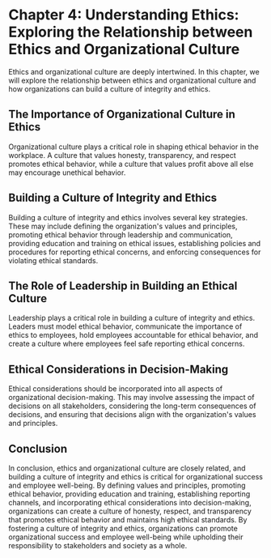 Chapter 4: Understanding Ethics: Exploring the Relationship between Ethics and Organizational Culture
=====================================================================================================

Ethics and organizational culture are deeply intertwined. In this chapter, we will explore the relationship between ethics and organizational culture and how organizations can build a culture of integrity and ethics.

The Importance of Organizational Culture in Ethics
--------------------------------------------------

Organizational culture plays a critical role in shaping ethical behavior in the workplace. A culture that values honesty, transparency, and respect promotes ethical behavior, while a culture that values profit above all else may encourage unethical behavior.

Building a Culture of Integrity and Ethics
------------------------------------------

Building a culture of integrity and ethics involves several key strategies. These may include defining the organization's values and principles, promoting ethical behavior through leadership and communication, providing education and training on ethical issues, establishing policies and procedures for reporting ethical concerns, and enforcing consequences for violating ethical standards.

The Role of Leadership in Building an Ethical Culture
-----------------------------------------------------

Leadership plays a critical role in building a culture of integrity and ethics. Leaders must model ethical behavior, communicate the importance of ethics to employees, hold employees accountable for ethical behavior, and create a culture where employees feel safe reporting ethical concerns.

Ethical Considerations in Decision-Making
-----------------------------------------

Ethical considerations should be incorporated into all aspects of organizational decision-making. This may involve assessing the impact of decisions on all stakeholders, considering the long-term consequences of decisions, and ensuring that decisions align with the organization's values and principles.

Conclusion
----------

In conclusion, ethics and organizational culture are closely related, and building a culture of integrity and ethics is critical for organizational success and employee well-being. By defining values and principles, promoting ethical behavior, providing education and training, establishing reporting channels, and incorporating ethical considerations into decision-making, organizations can create a culture of honesty, respect, and transparency that promotes ethical behavior and maintains high ethical standards. By fostering a culture of integrity and ethics, organizations can promote organizational success and employee well-being while upholding their responsibility to stakeholders and society as a whole.
